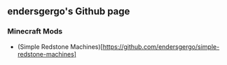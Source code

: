 ## endersgergo's Github page

### Minecraft Mods

- (Simple Redstone Machines)[https://github.com/endersgergo/simple-redstone-machines]
